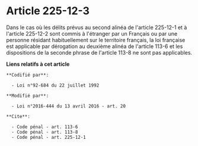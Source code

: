 # Article 225-12-3

Dans le cas où les délits prévus au second alinéa de l'article 225-12-1 et à l'article 225-12-2 sont commis à l'étranger par
un Français ou par une personne résidant habituellement sur le territoire français, la loi française est applicable par
dérogation au deuxième alinéa de l'article 113-6 et les dispositions de la seconde phrase de l'article 113-8 ne sont pas
applicables.

**Liens relatifs à cet article**

	**Codifié par**:

	  - Loi n°92-684 du 22 juillet 1992

	**Modifié par**:

	  - Loi n°2016-444 du 13 avril 2016 - art. 20

	**Cite**:

	  - Code pénal - art. 113-6
	  - Code pénal - art. 113-8
	  - Code pénal - art. 225-12-1
